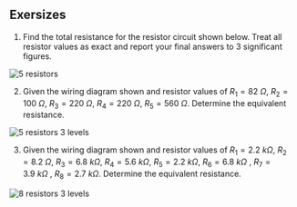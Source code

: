 ## Exersizes

1. Find the total resistance for the resistor circuit shown below. Treat all resistor values as exact and report your final answers to 3 significant figures.

![5 resistors](images/5_resistors.*)

2.  Given the wiring diagram shown and resistor values of $R_1 = 82 \ \Omega$, $R_2 = 100 \ \Omega$, $R_3 = 220 \ \Omega$, $R_4 = 220 \ \Omega$, $R_5 = 560 \ \Omega$. Determine the equivalent resistance.

![5 resistors 3 levels](images/5_resistors_3_levels.*)

3. Given the wiring diagram shown and resistor values of $R_1 = 2.2 \ k\Omega$, $R_2 = 8.2 \ \Omega$, $R_3 = 6.8 \ k\Omega$, $R_4
= 5.6 \ k\Omega$, $R_5 = 2.2 \ k\Omega$, $R_6 = 6.8 \ k\Omega$ , $R_7 = 3.9 \ k\Omega$ , $R_8 = 2.7 \ k\Omega$. Determine the equivalent
resistance.

![8 resistors 3 levels](images/8_resistors_3_levels.*)
 